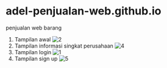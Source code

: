 # adel-penjualan-web.github.io
penjualan web barang
1. Tampilan awal
![2](https://github.com/adelsyfap/adel-penjualan-web.github.io/assets/159121931/55ba25ee-8cb0-467a-bbe6-6d7a454ffb0d)
2. Tampilan informasi singkat perusahaan 
![4](https://github.com/adelsyfap/adel-penjualan-web.github.io/assets/159121931/b2febbfb-2f00-40dc-aadb-5bf168be18ee)
3. Tampilan login
![1](https://github.com/adelsyfap/adel-penjualan-web.github.io/assets/159121931/66ca380d-849f-4891-87b0-94fd36835df9)
4. Tampilan sign up
![5](https://github.com/adelsyfap/adel-penjualan-web.github.io/assets/159121931/7127d929-b228-46a4-9f3c-413379b72789)
